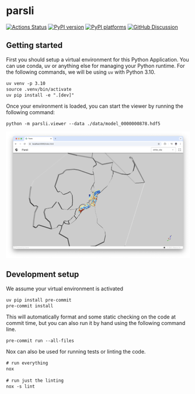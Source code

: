 # parsli

[![Actions Status][actions-badge]][actions-link]
[![PyPI version][pypi-version]][pypi-link]
[![PyPI platforms][pypi-platforms]][pypi-link]
[![GitHub Discussion][github-discussions-badge]][github-discussions-link]

<!-- SPHINX-START -->

<!-- prettier-ignore-start -->
[actions-badge]:            https://github.com/brendanjmeade/parsli/workflows/Test%20and%20Release/badge.svg
[actions-link]:             https://github.com/brendanjmeade/parsli/actions
[github-discussions-badge]: https://img.shields.io/static/v1?label=Discussions&message=Ask&color=blue&logo=github
[github-discussions-link]:  https://github.com/brendanjmeade/parsli/discussions
[pypi-link]:                https://pypi.org/project/parsli/
[pypi-platforms]:           https://img.shields.io/pypi/pyversions/parsli
[pypi-version]:             https://img.shields.io/pypi/v/parsli
[rtd-badge]:                https://readthedocs.org/projects/parsli/badge/?version=latest
[rtd-link]:                 https://parsli.readthedocs.io/en/latest/?badge=latest

<!-- prettier-ignore-end -->

## Getting started

First you should setup a virtual environment for this Python Application. You
can use conda, uv or anything else for managing your Python runtime. For the
following commands, we will be using `uv` with Python 3.10.

```
uv venv -p 3.10
source .venv/bin/activate
uv pip install -e ".[dev]"
```

Once your environment is loaded, you can start the viewer by running the
following command:

```
python -m parsli.viewer --data ./data/model_0000000878.hdf5
```

![App](https://github.com/brendanjmeade/parsli/blob/main/parsli.png)

## Development setup

We assume your virtual environment is activated

```
uv pip install pre-commit
pre-commit install
```

This will automatically format and some static checking on the code at commit
time, but you can also run it by hand using the following command line.

```
pre-commit run --all-files
```

Nox can also be used for running tests or linting the code.

```
# run everything
nox

# run just the linting
nox -s lint
```

